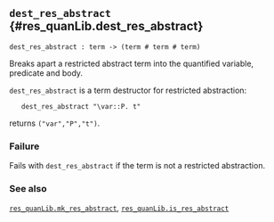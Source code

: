 ## `dest_res_abstract` {#res_quanLib.dest_res_abstract}


```
dest_res_abstract : term -> (term # term # term)
```



Breaks apart a restricted abstract term into
the quantified variable, predicate and body.


`dest_res_abstract` is a term destructor for restricted abstraction:
    
       dest_res_abstract "\var::P. t"
    
returns `("var","P","t")`.

### Failure

Fails with `dest_res_abstract` if the term is not a restricted
abstraction.

### See also

[`res_quanLib.mk_res_abstract`](#res_quanLib.mk_res_abstract), [`res_quanLib.is_res_abstract`](#res_quanLib.is_res_abstract)


